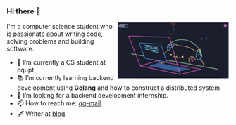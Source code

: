 ### Hi there 👋

<img width="50%" align="right" alt="Github" src="https://github.com/cold-bin/img-for-cold-bin-blog/blob/master/4eac7daf628abfb026606ca1f4efada7.gif?raw=true" />

I'm a computer science student who is passionate about writing code, solving problems and building software.

- 🔭 I’m currently a CS student at cqupt.
- 📚 I’m currently learning backend development using **Golang** and how to construct a distributed system.
- 👯 I’m looking for a backend development internship.
- 📫 How to reach me: [qq-mail](mailto:cold-bin@qq.com).
- 🖋 Writer at [blog](https://blog.colbin.top/).
